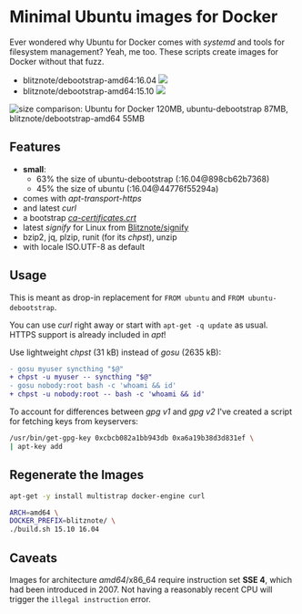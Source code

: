 Minimal Ubuntu images for Docker
================================

Ever wondered why Ubuntu for Docker comes with *systemd* and tools for filesystem management?
Yeah, me too.
These scripts create images for Docker without that fuzz.

* blitznote/debootstrap-amd64:16.04 [![](https://badge.imagelayers.io/blitznote/debootstrap-amd64:16.04.svg)](https://imagelayers.io/?images=blitznote/debootstrap-amd64:16.04 'Get your own badge on imagelayers.io')
* blitznote/debootstrap-amd64:15.10 [![](https://badge.imagelayers.io/blitznote/debootstrap-amd64:15.10.svg)](https://imagelayers.io/?images=blitznote/debootstrap-amd64:15.10 'Get your own badge on imagelayers.io')

![size comparison: Ubuntu for Docker 120MB, ubuntu-debootstrap 87MB, blitznote/debootstrap-amd64 55MB](https://rawgit.com/Blitznote/docker-ubuntu-debootstrap/master/ubuntu-for-Docker-sizes.svg)

Features
--------

* **small**:
  * 63% the size of ubuntu-debootstrap (:16.04@898cb62b7368)
  * 45% the size of ubuntu (:16.04@44776f55294a)
* comes with *apt-transport-https*
* and latest *curl*
* a bootstrap *[ca-certificates.crt](https://github.com/wmark/docker-curl/blob/master/ca-certificates.crt)*
* latest *signify* for Linux from [Blitznote/signify](https://github.com/Blitznote/signify)
* bzip2, jq, plzip, runit (for its *chpst*), unzip
* with locale ISO.UTF-8 as default

Usage
-----

This is meant as drop-in replacement for ```FROM ubuntu``` and ```FROM ubuntu-debootstrap```.

You can use *curl* right away or start with ```apt-get -q update``` as usual.
HTTPS support is already included in *apt*!

Use lightweight *chpst* (31 kB) instead of *gosu* (2635 kB):

```diff
- gosu myuser syncthing "$@"
+ chpst -u myuser -- syncthing "$@"
- gosu nobody:root bash -c 'whoami && id'
+ chpst -u nobody:root -- bash -c 'whoami && id'
```

To account for differences between *gpg v1* and *gpg v2*
I've created a script for fetching keys from keyservers:

```bash
/usr/bin/get-gpg-key 0xcbcb082a1bb943db 0xa6a19b38d3d831ef \
| apt-key add
```

Regenerate the Images
---------------------

```bash
apt-get -y install multistrap docker-engine curl

ARCH=amd64 \
DOCKER_PREFIX=blitznote/ \
./build.sh 15.10 16.04
```

Caveats
-------

Images for architecture *amd64*/x86_64 require instruction set **SSE 4**, which had been introduced in 2007.
Not having a reasonably recent CPU will trigger the ```illegal instruction``` error.
